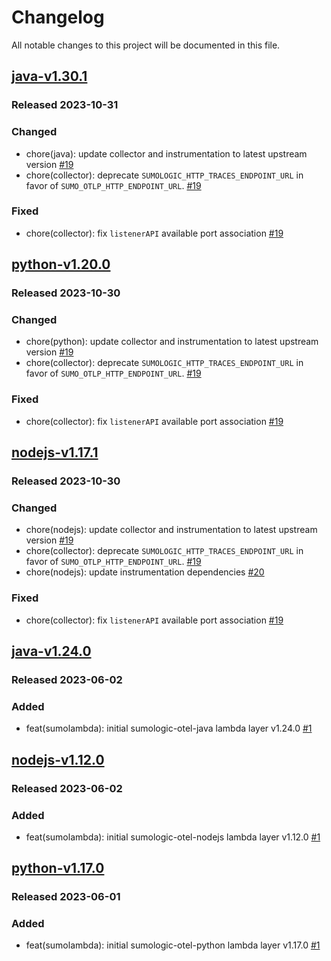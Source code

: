 # Changelog

All notable changes to this project will be documented in this file.

## [java-v1.30.1]

### Released 2023-10-31

### Changed

- chore(java): update collector and instrumentation to latest upstream version [#19]
- chore(collector): deprecate `SUMOLOGIC_HTTP_TRACES_ENDPOINT_URL` in favor of `SUMO_OTLP_HTTP_ENDPOINT_URL`. [#19]

### Fixed

- chore(collector): fix `listenerAPI` available port association [#19]

[java-v1.30.1]: https://github.com/SumoLogic/sumologic-otel-lambda/releases/tag/java-v1.30.1

## [python-v1.20.0]

### Released 2023-10-30

### Changed

- chore(python): update collector and instrumentation to latest upstream version [#19]
- chore(collector): deprecate `SUMOLOGIC_HTTP_TRACES_ENDPOINT_URL` in favor of `SUMO_OTLP_HTTP_ENDPOINT_URL`. [#19]

### Fixed

- chore(collector): fix `listenerAPI` available port association [#19]

[python-v1.20.0]: https://github.com/SumoLogic/sumologic-otel-lambda/releases/tag/python-v1.20.0

## [nodejs-v1.17.1]

### Released 2023-10-30

### Changed

- chore(nodejs): update collector and instrumentation to latest upstream version [#19]
- chore(collector): deprecate `SUMOLOGIC_HTTP_TRACES_ENDPOINT_URL` in favor of `SUMO_OTLP_HTTP_ENDPOINT_URL`. [#19]
- chore(nodejs): update instrumentation dependencies [#20]

### Fixed

- chore(collector): fix `listenerAPI` available port association [#19]

[#19]: https://github.com/SumoLogic/sumologic-otel-lambda/pull/19
[#20]: https://github.com/SumoLogic/sumologic-otel-lambda/pull/20
[nodejs-v1.17.1]: https://github.com/SumoLogic/sumologic-otel-lambda/releases/tag/nodejs-v1.17.1

## [java-v1.24.0]

### Released 2023-06-02

### Added

- feat(sumolambda): initial sumologic-otel-java lambda layer v1.24.0 [#1]

[java-v1.24.0]: https://github.com/SumoLogic/sumologic-otel-lambda/releases/tag/java-v1.24.0

## [nodejs-v1.12.0]

### Released 2023-06-02

### Added

- feat(sumolambda): initial sumologic-otel-nodejs lambda layer v1.12.0 [#1]

[nodejs-v1.12.0]: https://github.com/SumoLogic/sumologic-otel-lambda/releases/tag/nodejs-v1.12.0

## [python-v1.17.0]

### Released 2023-06-01

### Added

- feat(sumolambda): initial sumologic-otel-python lambda layer v1.17.0 [#1]

[#1]: https://github.com/SumoLogic/sumologic-otel-lambda/pull/1
[python-v1.17.0]: https://github.com/SumoLogic/sumologic-otel-lambda/releases/tag/python-v1.17.0
